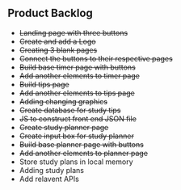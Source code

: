 ## Product Backlog
- ~~Landing page with three buttons~~ 
- ~~Create and add a Logo~~
- ~~Creating 3 blank pages~~
- ~~Connect the buttons to their respective pages~~
- ~~Build base timer page with buttons~~
- ~~Add another elements to timer page~~
- ~~Build tips page~~ 
- ~~Add another elements to tips page~~
- ~~Adding changing graphics~~ 
- ~~Create database for study tips~~
- ~~JS to construct front end JSON file~~
- ~~Create study planner page~~
- ~~Create input box for study planner~~
- ~~Build base planner page with buttons~~ 
- ~~Add another elements to planner page~~
- Store study plans in local memory 
- Adding study plans 
- Add relavent APIs